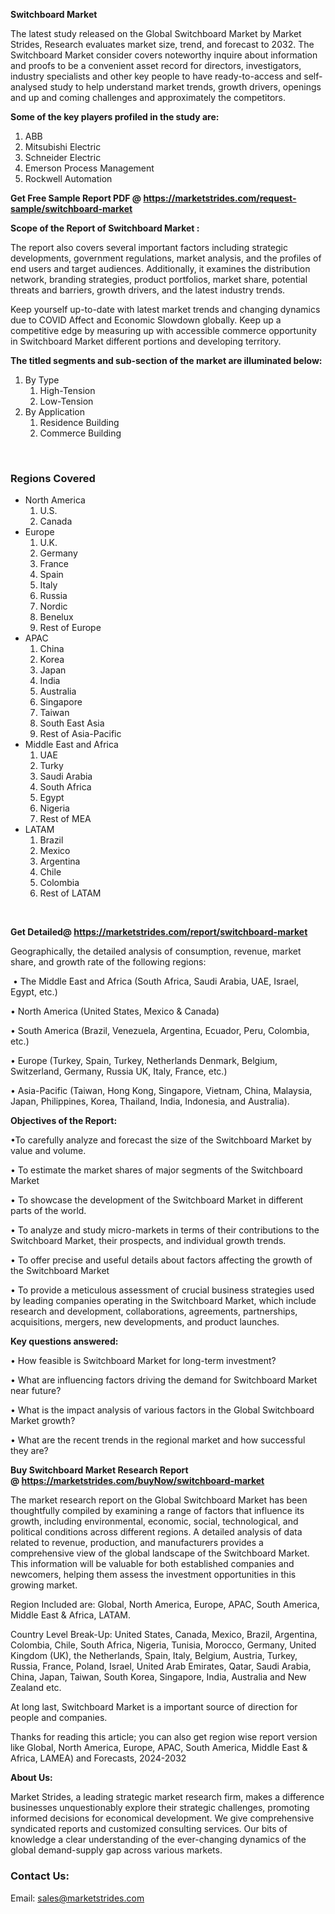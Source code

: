 <p><strong>Switchboard Market</strong></p>
<p>The latest study released on the Global Switchboard Market by Market Strides, Research evaluates market size, trend, and forecast to 2032. The Switchboard Market consider covers noteworthy inquire about information and proofs to be a convenient asset record for directors, investigators, industry specialists and other key people to have ready-to-access and self-analysed study to help understand market trends, growth drivers, openings and up and coming challenges and approximately the competitors.</p>
<p><strong> Some of the key players profiled in the study are: </strong></p>
<p><ol><li>ABB</li><li>Mitsubishi Electric</li><li>Schneider Electric</li><li>Emerson Process Management</li><li>Rockwell Automation</li></ol></p>
<p><strong>Get Free Sample Report PDF @ <a href=""https://marketstrides.com/request-sample/switchboard-market"">https://marketstrides.com/request-sample/switchboard-market</a></strong></p>
<p><strong> Scope of the Report of Switchboard Market : </strong></p>
<p>The report also covers several important factors including strategic developments, government regulations, market analysis, and the profiles of end users and target audiences. Additionally, it examines the distribution network, branding strategies, product portfolios, market share, potential threats and barriers, growth drivers, and the latest industry trends.</p>
<p>Keep yourself up-to-date with latest market trends and changing dynamics due to COVID Affect and Economic Slowdown globally. Keep up a competitive edge by measuring up with accessible commerce opportunity in Switchboard Market different portions and developing territory.</p>
<p><strong> The titled segments and sub-section of the market are illuminated below: </strong></p>
<p><ol><li>By Type<ol><li> High-Tension</li><li>Low-Tension</ol></li><li> By Application<ol><li>Residence Building</li><li>Commerce Building</ol></li></ol></p>
<p>&nbsp;</p>
<h3>Regions Covered</h3>
<ul>
<li class=""main-heading"">North America
<ol>
<li>U.S.</li>
<li>Canada</li>
</ol>
</li>
<li class=""main-heading"">Europe
<ol>
<li>U.K.</li>
<li>Germany</li>
<li>France</li>
<li>Spain</li>
<li>Italy</li>
<li>Russia</li>
<li>Nordic</li>
<li>Benelux</li>
<li>Rest of Europe</li>
</ol>
</li>
<li class=""main-heading"">APAC
<ol>
<li>China</li>
<li>Korea</li>
<li>Japan</li>
<li>India</li>
<li>Australia</li>
<li>Singapore</li>
<li>Taiwan</li>
<li>South East Asia</li>
<li>Rest of Asia-Pacific</li>
</ol>
</li>
<li class=""main-heading"">Middle East and Africa
<ol>
<li>UAE</li>
<li>Turky</li>
<li>Saudi Arabia</li>
<li>South Africa</li>
<li>Egypt</li>
<li>Nigeria</li>
<li>Rest of MEA</li>
</ol>
</li>
<li class=""main-heading"">LATAM
<ol>
<li>Brazil</li>
<li>Mexico</li>
<li>Argentina</li>
<li>Chile</li>
<li>Colombia</li>
<li>Rest of LATAM</li>
</ol>
</li>
</ul>
<p>&nbsp;</p>
<p><strong>Get Detailed@ <a href=""https://marketstrides.com/report/switchboard-market"">https://marketstrides.com/report/switchboard-market</a></strong></p>
<p>Geographically, the detailed analysis of consumption, revenue, market share, and growth rate of the following regions:</p>
<p>&nbsp;&bull; The Middle East and Africa (South Africa, Saudi Arabia, UAE, Israel, Egypt, etc.)</p>
<p>&bull; North America (United States, Mexico &amp; Canada)</p>
<p>&bull; South America (Brazil, Venezuela, Argentina, Ecuador, Peru, Colombia, etc.)</p>
<p>&bull; Europe (Turkey, Spain, Turkey, Netherlands Denmark, Belgium, Switzerland, Germany, Russia UK, Italy, France, etc.)</p>
<p>&bull; Asia-Pacific (Taiwan, Hong Kong, Singapore, Vietnam, China, Malaysia, Japan, Philippines, Korea, Thailand, India, Indonesia, and Australia).</p>
<p><strong>Objectives of the Report: </strong></p>
<p>&bull;To carefully analyze and forecast the size of the Switchboard Market by value and volume.</p>
<p>&bull; To estimate the market shares of major segments of the Switchboard Market</p>
<p>&bull; To showcase the development of the Switchboard Market in different parts of the world.</p>
<p>&bull; To analyze and study micro-markets in terms of their contributions to the Switchboard Market, their prospects, and individual growth trends.</p>
<p>&bull; To offer precise and useful details about factors affecting the growth of the Switchboard Market</p>
<p>&bull; To provide a meticulous assessment of crucial business strategies used by leading companies operating in the Switchboard Market, which include research and development, collaborations, agreements, partnerships, acquisitions, mergers, new developments, and product launches.</p>
<p><strong>Key questions answered: </strong></p>
<p>&bull; How feasible is Switchboard Market for long-term investment?</p>
<p>&bull; What are influencing factors driving the demand for Switchboard Market near future?</p>
<p>&bull; What is the impact analysis of various factors in the Global Switchboard Market growth?</p>
<p>&bull; What are the recent trends in the regional market and how successful they are?</p>
<p><strong>Buy Switchboard Market Research Report @&nbsp;<a href=""https://marketstrides.com/buyNow/switchboard-market"">https://marketstrides.com/buyNow/switchboard-market</a></strong></p>
<p>The market research report on the Global Switchboard Market has been thoughtfully compiled by examining a range of factors that influence its growth, including environmental, economic, social, technological, and political conditions across different regions. A detailed analysis of data related to revenue, production, and manufacturers provides a comprehensive view of the global landscape of the Switchboard Market. This information will be valuable for both established companies and newcomers, helping them assess the investment opportunities in this growing market.</p>
<p>Region Included are: Global, North America, Europe, APAC, South America, Middle East &amp; Africa, LATAM.</p>
<p>Country Level Break-Up: United States, Canada, Mexico, Brazil, Argentina, Colombia, Chile, South Africa, Nigeria, Tunisia, Morocco, Germany, United Kingdom (UK), the Netherlands, Spain, Italy, Belgium, Austria, Turkey, Russia, France, Poland, Israel, United Arab Emirates, Qatar, Saudi Arabia, China, Japan, Taiwan, South Korea, Singapore, India, Australia and New Zealand etc.</p>
<p>At long last, Switchboard Market is a important source of direction for people and companies.</p>
<p>Thanks for reading this article; you can also get region wise report version like Global, North America, Europe, APAC, South America, Middle East &amp; Africa, LAMEA) and Forecasts, 2024-2032</p>
<p><strong>About Us: </strong></p>
<p>Market Strides, a leading strategic market research firm, makes a difference businesses unquestionably explore their strategic challenges, promoting informed decisions for economical development. We give comprehensive syndicated reports and customized consulting services. Our bits of knowledge a clear understanding of the ever-changing dynamics of the global demand-supply gap across various markets.</p>
<h3>Contact Us:</h3>
<p>Email: <a href=""mailto:sales@marketstrides.com"">sales@marketstrides.com</a></p>
